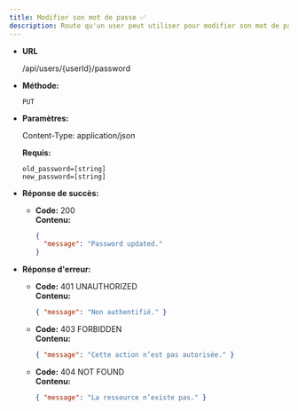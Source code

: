 ```yaml
---
title: Modifier son mot de passe ✅
description: Route qu'un user peut utiliser pour modifier son mot de passe
---
```


* **URL**

  /api/users/{userId}/password

* **Méthode:**
  
  `PUT`

* **Paramètres:**

  Content-Type: application/json

  **Requis:**
 
    `old_password=[string]`<br>
    `new_password=[string]`<br>

* **Réponse de succès:**
  
  * **Code:** 200 <br />
    **Contenu:** 
    ```json
    {
      "message": "Password updated."
    }
    ```

* **Réponse d'erreur:**

  * **Code:** 401 UNAUTHORIZED <br />
    **Contenu:** 
    ```json
    { "message": "Non authentifié." }
    ```

  * **Code:** 403 FORBIDDEN <br />
    **Contenu:** 
    ```json
    { "message": "Cette action n’est pas autorisée." }
    ```

  * **Code:** 404 NOT FOUND <br />
    **Contenu:** 
    ```json
    { "message": "La ressource n’existe pas." }
    ```
